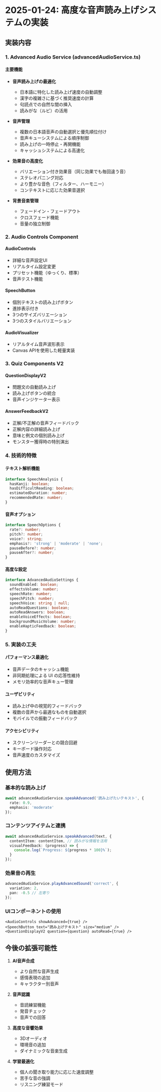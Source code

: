 # 2025-01-24: 高度な音声読み上げシステムの実装

## 実装内容

### 1. Advanced Audio Service (advancedAudioService.ts)

#### 主要機能
- **音声読み上げの最適化**
  - 日本語に特化した読み上げ速度の自動調整
  - 漢字の複雑さに基づく推奨速度の計算
  - 句読点での自然な間の挿入
  - 読みがな（ルビ）の活用

- **音声管理**
  - 複数の日本語音声の自動選択と優先順位付け
  - 音声キューシステムによる順序制御
  - 読み上げの一時停止・再開機能
  - キャッシュシステムによる高速化

- **効果音の高度化**
  - バリエーション付き効果音（同じ効果でも毎回違う音）
  - ステレオパニング対応
  - より豊かな音色（フィルター、ハーモニー）
  - コンテキストに応じた効果音選択

- **背景音楽管理**
  - フェードイン・フェードアウト
  - クロスフェード機能
  - 音量の独立制御

### 2. Audio Controls Component

#### AudioControls
- 詳細な音声設定UI
- リアルタイム設定変更
- プリセット機能（ゆっくり、標準）
- 音声テスト機能

#### SpeechButton
- 個別テキストの読み上げボタン
- 進捗表示付き
- 3つのサイズバリエーション
- 3つのスタイルバリエーション

#### AudioVisualizer
- リアルタイム音声波形表示
- Canvas APIを使用した軽量実装

### 3. Quiz Components V2

#### QuestionDisplayV2
- 問題文の自動読み上げ
- 読み上げボタンの統合
- 音声インジケーター表示

#### AnswerFeedbackV2
- 正解/不正解の音声フィードバック
- 正解内容の詳細読み上げ
- 意味と例文の個別読み上げ
- モンスター獲得時の特別演出

### 4. 技術的特徴

#### テキスト解析機能
```typescript
interface SpeechAnalysis {
  hasKanji: boolean;
  hasDifficultReading: boolean;
  estimatedDuration: number;
  recommendedRate: number;
}
```

#### 音声オプション
```typescript
interface SpeechOptions {
  rate?: number;
  pitch?: number;
  voice?: string;
  emphasis?: 'strong' | 'moderate' | 'none';
  pauseBefore?: number;
  pauseAfter?: number;
}
```

#### 高度な設定
```typescript
interface AdvancedAudioSettings {
  soundEnabled: boolean;
  effectsVolume: number;
  speechRate: number;
  speechPitch: number;
  speechVoice: string | null;
  autoReadQuestions: boolean;
  autoReadAnswers: boolean;
  enableVoiceEffects: boolean;
  backgroundMusicVolume: number;
  enableHapticFeedback: boolean;
}
```

### 5. 実装の工夫

#### パフォーマンス最適化
- 音声データのキャッシュ機能
- 非同期処理による UI の応答性維持
- メモリ効率的な音声キュー管理

#### ユーザビリティ
- 読み上げ中の視覚的フィードバック
- 複数の音声から最適なものを自動選択
- モバイルでの振動フィードバック

#### アクセシビリティ
- スクリーンリーダーとの競合回避
- キーボード操作対応
- 音声速度のカスタマイズ

## 使用方法

### 基本的な読み上げ
```typescript
await advancedAudioService.speakAdvanced('読み上げたいテキスト', {
  rate: 0.9,
  emphasis: 'moderate'
});
```

### コンテンツアイテムと連携
```typescript
await advancedAudioService.speakAdvanced(text, {
  contentItem: contentItem, // 読みがな情報を活用
  visualFeedback: (progress) => {
    console.log(`Progress: ${progress * 100}%`);
  }
});
```

### 効果音の再生
```typescript
advancedAudioService.playAdvancedSound('correct', {
  variation: 2,
  pan: -0.5 // 左寄り
});
```

### UIコンポーネントの使用
```tsx
<AudioControls showAdvanced={true} />
<SpeechButton text="読み上げテキスト" size="medium" />
<QuestionDisplayV2 question={question} autoRead={true} />
```

## 今後の拡張可能性

1. **AI音声合成**
   - より自然な音声生成
   - 感情表現の追加
   - キャラクター別音声

2. **音声認識**
   - 音読練習機能
   - 発音チェック
   - 音声での回答

3. **高度な音響効果**
   - 3Dオーディオ
   - 環境音の追加
   - ダイナミックな音楽生成

4. **学習最適化**
   - 個人の聞き取り能力に応じた速度調整
   - 苦手な音の強調
   - リスニング練習モード